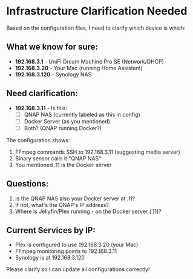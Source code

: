 # Infrastructure Clarification Needed

Based on the configuration files, I need to clarify which device is which:

## What we know for sure:
- **192.168.3.1** - UniFi Dream Machine Pro SE (Network/DHCP)
- **192.168.3.20** - Your Mac (running Home Assistant)
- **192.168.3.120** - Synology NAS

## Need clarification:
- **192.168.3.11** - Is this:
  - [ ] QNAP NAS (currently labeled as this in config)
  - [ ] Docker Server (as you mentioned)
  - [ ] Both? (QNAP running Docker?)

The configuration shows:
1. FFmpeg commands SSH to 192.168.3.11 (suggesting media server)
2. Binary sensor calls it "QNAP NAS"
3. You mentioned .11 is the Docker server

## Questions:
1. Is the QNAP NAS also your Docker server at .11?
2. If not, what's the QNAP's IP address?
3. Where is Jellyfin/Plex running - on the Docker server (.11)?

## Current Services by IP:
- Plex is configured to use 192.168.3.20 (your Mac)
- FFmpeg monitoring points to 192.168.3.11
- Synology is at 192.168.3.120

Please clarify so I can update all configurations correctly!